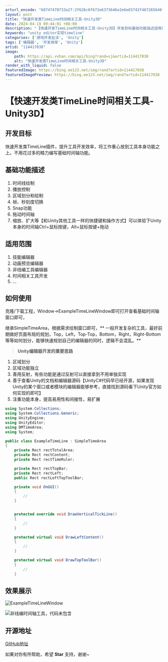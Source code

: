 ```yaml
---
arturl_encode: "68747470733a2f:2f626c6f672e6373646e2e6e65742f467265646f6d79616e2f:61727469636c652f64657461696c732f313134343137303338"
layout: post
title: "快速开发类TimeLine时间相关工具-Unity3D"
date: 2024-04-19 09:44:01 +08:00
description: "【快速开发TimeLine时间相关工具-Unity3D】开发目标基础功能描述适用范围如何使用效果展示"
keywords: "unity editor实现timeline"
categories: ['游戏开发扯淡', 'Unity']
tags: ['编辑器', '开发效率', 'Unity']
artid: "114417038"
image:
    path: https://api.vvhan.com/api/bing?rand=sj&artid=114417038
    alt: "快速开发类TimeLine时间相关工具-Unity3D"
render_with_liquid: false
featuredImage: https://bing.ee123.net/img/rand?artid=114417038
featuredImagePreview: https://bing.ee123.net/img/rand?artid=114417038
---
```


# 【快速开发类TimeLine时间相关工具-Unity3D】

## 开发目标

快速开发类TimeLine插件，提升工具开发效率，将工作重心放到工具本身功能之上。不用花过多的精力编写基础时间轴功能。

## 基础功能描述

1. 时间线绘制
2. 播放控制
3. 区域划分和绘制
4. 帧、秒刻度切换
5. Snap功能
6. 拖动时间轴
7. 缩放、扩大等【和Unity其他工具一样的快捷键和操作方式】可以体验下Unity本身的时间轴Ctrl+鼠标按键，Alt+鼠标按键+拖动

## 适用范围

1. 技能编辑器
2. 动画预览编辑器
3. 非线编工具编辑器
4. 时间相关工具开发
5. …

## 如何使用

克隆/下载工程，Window->ExampleTimeLineWindow即可打开查看基础时间轴窗口即可，
  
继承SimpleTimeArea，根据需求绘制窗口即可，\*\* 一般开发复杂的工具，最好前期做好页面布局的规划，Top，Left，Top-Top，Bottom，Right，Right-Bottom等等如何划分，能够快速规划自己的编辑器的同时，逻辑不会混乱。\*\*

> **Unity编辑器开发的重要思路**

1. 区域划分
2. 区域功能独立
3. 善用反射，有些功能是通过反射可以直接拿到不用单独实现
4. 善于查看Unity的文档和编辑器源码【UnityC#代码早已经开源，如果发现Unity的某个窗口或者模块的编辑器能够参考，直接找到源码看下Unity官方如何实现的即可】
5. 注重功能本身，提高易用性和间接性，易扩展

```csharp
using System.Collections;
using System.Collections.Generic;
using UnityEngine;
using UnityEditor;
using DMTimeArea;
using System;

public class ExampleTimeLine : SimpleTimeArea
{
    private Rect rectTotalArea;
    private Rect rectContent;
    private Rect rectTimeRuler;

    private Rect rectTopBar;
    private Rect rectLeft;
    public Rect rectLeftTopToolBar;

    private void OnGUI()
    {
    	// 
    }


    protected override void DrawVerticalTickLine()
    {
    	// 
    }

    protected virtual void DrawLeftContent()
    {
    	//
    }

    protected virtual void DrawTopToolBar()
    {
    	//
    }

```

## 效果展示

![ExampleTimeLineWindow](https://i-blog.csdnimg.cn/blog_migrate/ed9293ff76dd249b3e0acec98550fa3b.png)

![非线编时间轴工具，代码未包含](https://i-blog.csdnimg.cn/blog_migrate/1da87271b6ba441e1da77fb50fbb3223.png)

## 开源地址

[GitHub地址](https://github.com/tinyantstudio/SimpleTimeLineWindow)
  
如果对你有所帮助，希望
**Star**
支持，谢谢~